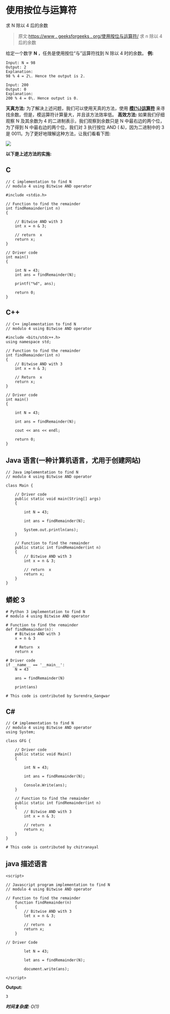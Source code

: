 # 使用按位与运算符

求 N 除以 4 后的余数

> 原文:[https://www . geeksforgeeks . org/使用按位与运算符/](https://www.geeksforgeeks.org/find-the-remainder-when-n-is-divided-by-4-using-bitwise-and-operator/) 求 n 除以 4 后的余数

给定一个数字 **N** ，任务是使用按位“与”运算符找到 N 除以 4 时的余数。
**例:**

```
Input: N = 98 
Output: 2
Explanation: 
98 % 4 = 2\. Hence the output is 2.

Input: 200
Output: 0
Explanation: 
200 % 4 = 0\. Hence output is 0.
```

**天真方法:**
为了解决上述问题，我们可以使用天真的方法，使用 [**模(%)运算符**](https://www.geeksforgeeks.org/modulo-operator-in-c-cpp-with-examples/) 来寻找余数。但是，模运算符计算量大，并且该方法效率低。
**高效方法:**
如果我们仔细观察 N 及其余数为 4 的二进制表示，我们观察到余数只是 N 中最右边的两个位，为了得到 N 中最右边的两个位，我们对 3 执行按位 AND ( &)，因为二进制中的 3 是 0011。为了更好地理解这种方法，让我们看看下图:

![](img/37e61bf90510f2548f1ded2d05757a93.png)

**以下是上述方法的实施:**

## C

```
// C implementation to find N
// modulo 4 using Bitwise AND operator

#include <stdio.h>

// Function to find the remainder
int findRemainder(int n)
{

    // Bitwise AND with 3
    int x = n & 3;

    // return  x
    return x;
}

// Driver code
int main()
{

    int N = 43;
    int ans = findRemainder(N);

    printf("%d", ans);

    return 0;
}
```

## C++

```
// C++ implementation to find N
// modulo 4 using Bitwise AND operator

#include <bits/stdc++.h>
using namespace std;

// Function to find the remainder
int findRemainder(int n)
{
    // Bitwise AND with 3
    int x = n & 3;

    // Return  x
    return x;
}

// Driver code
int main()
{

    int N = 43;

    int ans = findRemainder(N);

    cout << ans << endl;

    return 0;
}
```

## Java 语言(一种计算机语言，尤用于创建网站)

```
// Java implementation to find N
// modulo 4 using Bitwise AND operator

class Main {

    // Driver code
    public static void main(String[] args)
    {

        int N = 43;

        int ans = findRemainder(N);

        System.out.println(ans);
    }

    // Function to find the remainder
    public static int findRemainder(int n)
    {
        // Bitwise AND with 3
        int x = n & 3;

        // return  x
        return x;
    }
}
```

## 蟒蛇 3

```
# Python 3 implementation to find N
# modulo 4 using Bitwise AND operator

# Function to find the remainder
def findRemainder(n):
    # Bitwise AND with 3
    x = n & 3

    # Return  x
    return x

# Driver code
if __name__ == '__main__':
    N = 43

    ans = findRemainder(N)

    print(ans)

# This code is contributed by Surendra_Gangwar
```

## C#

```
// C# implementation to find N
// modulo 4 using Bitwise AND operator
using System;

class GFG {

    // Driver code
    public static void Main()
    {

        int N = 43;

        int ans = findRemainder(N);

        Console.Write(ans);
    }

    // Function to find the remainder
    public static int findRemainder(int n)
    {
        // Bitwise AND with 3
        int x = n & 3;

        // return  x
        return x;
    }
}

# This code is contributed by chitranayal
```

## java 描述语言

```
<script>

// Javascript program implementation to find N
// modulo 4 using Bitwise AND operator

// Function to find the remainder
    function findRemainder(n)
    {
        // Bitwise AND with 3
        let x = n & 3;

        // return  x
        return x;
    }

// Driver Code

        let N = 43;

        let ans = findRemainder(N);

        document.write(ans);

</script>
```

**Output:** 

```
3
```

***时间复杂度:** O(1)*